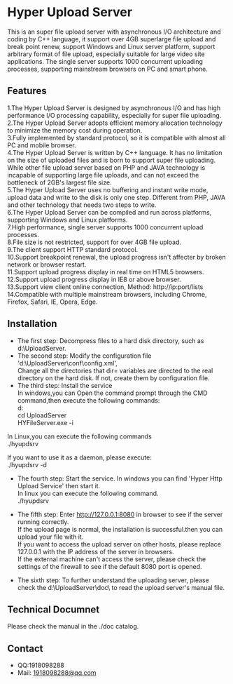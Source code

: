 # Hyper Upload Server

This is an super file upload server with asynchronous I/O architecture and coding by C++ language, it support over 4GB superlarge file upload and break point renew, support Windows and Linux server platform, support arbitrary format of file upload, especially suitable for large video site applications. The single server supports 1000 concurrent uploading processes, supporting mainstream browsers on PC and smart phone.


## Features
1.The Hyper Upload Server is designed by asynchronous I/O and has high performance I/O processing capability, especially for super file uploading. <br>
2.The Hyper Upload Server adopts efficient memory allocation technology to minimize the memory cost during operation. <br>
3.Fully implemented by standard protocol, so it is compatible with almost all PC and mobile browser. <br>
4.The Hyper Upload Server is written by C++ language. It has no limitation on the size of uploaded files and is born to support super file uploading. While other file upload server based on PHP and JAVA technology is incapable of supporting large file uploads, and can not exceed the bottleneck of 2GB's largest file size. <br>
5.The Hyper Upload Server uses no buffering and instant write mode, upload data and write to the disk is only one step. Different from PHP, JAVA and other technology that needs two steps to write. <br>
6.The Hyper Upload Server can be compiled and run across platforms, supporting Windows and Linux platforms. <br>
7.High performance, single server supports 1000 concurrent upload processes. <br>
8.File size is not restricted, support for over 4GB file upload. <br>
9.The client support HTTP standard protocol. <br>
10.Support breakpoint renewal, the upload progress isn't affecter by broken network or browser restart. <br>
11.Support upload progress display in real time on HTML5 browsers. <br>
12.Support upload progress display in IE8 or above browser. <br>
13.Support view client online connection, Method: http://ip:port/lists <br>
14.Compatible with multiple mainstream browsers, including Chrome, Firefox, Safari, IE, Opera, Edge. <br>

## Installation

- The first step:
Decompress files to a hard disk directory, such as d:\UploadServer.
- The second step:
Modify the configuration file 'd:\UploadServer\conf\config.xml', <br>
Change all the directories that dir= variables are directed to the real directory on the hard disk. If not, create them by configuration file.
- The third step:
Install the service <br>
In windows,you can Open the command prompt through the CMD command,then execute the following commands: <br>
d:  <br>
cd UploadServer <br>
HYFileServer.exe -i <br>

In Linux,you can execute the following commands <br>
./hyupdsrv  <br>

If you want to use it as a daemon, please execute: <br>
./hyupdsrv -d <br>

- The fourth step: Start the service.
In windows you can find 'Hyper Http Upload Service' then start it. <br>
In linux you can  execute the following command. <br>
./hyupdsrv  <br>

- The fifth step: 
Enter http://127.0.0.1:8080 in browser to see if the server running correctly. <br>
If the upload page is normal, the installation is successful.then you can upload your file with it. <br>
If you want to access the upload server on other hosts, please replace 127.0.0.1 with the IP address of the server in browsers. <br>
If the external machine can't access the server, please check the settings of the firewall to see if the default 8080 port is opened. <br>

- The sixth step:
To further understand the uploading server, please check the d:\UploadServer\doc\ to read the upload server's manual file.

## Technical Documnet
Please check the manual in the ./doc catalog.

## Contact
- QQ:1918098288
- Mail: 1918098288@qq.com







